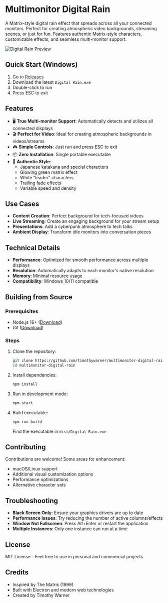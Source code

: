 # Multimonitor Digital Rain

A Matrix-style digital rain effect that spreads across all your connected monitors. Perfect for creating atmospheric video backgrounds, streaming scenes, or just for fun. Features authentic Matrix-style characters, customizable effects, and seamless multi-monitor support.

![Digital Rain Preview](docs/preview.gif)

## Quick Start (Windows)

1. Go to [Releases](https://github.com/timothywarner/multimonitor-digital-rain/releases)
2. Download the latest `Digital Rain.exe`
3. Double-click to run
4. Press ESC to exit

## Features

- 🖥️ **True Multi-monitor Support**: Automatically detects and utilizes all connected displays
- 🎬 **Perfect for Video**: Ideal for creating atmospheric backgrounds in videos/streams
- 🎮 **Simple Controls**: Just run and press ESC to exit
- 📦 **Zero Installation**: Single portable executable
- 🎨 **Authentic Style**: 
  - Japanese katakana and special characters
  - Glowing green matrix effect
  - White "leader" characters
  - Trailing fade effects
  - Variable speed and density

## Use Cases

- **Content Creation**: Perfect background for tech-focused videos
- **Live Streaming**: Create an engaging background for your stream setup
- **Presentations**: Add a cyberpunk atmosphere to tech talks
- **Ambient Display**: Transform idle monitors into conversation pieces

## Technical Details

- **Performance**: Optimized for smooth performance across multiple displays
- **Resolution**: Automatically adapts to each monitor's native resolution
- **Memory**: Minimal resource usage
- **Compatibility**: Windows 10/11 compatible

## Building from Source

### Prerequisites
- Node.js 16+ ([Download](https://nodejs.org/))
- Git ([Download](https://git-scm.com/))

### Steps
1. Clone the repository:
   ```bash
   git clone https://github.com/timothywarner/multimonitor-digital-rain.git
   cd multimonitor-digital-rain
   ```

2. Install dependencies:
   ```bash
   npm install
   ```

3. Run in development mode:
   ```bash
   npm start
   ```

4. Build executable:
   ```bash
   npm run build
   ```
   Find the executable in `dist/Digital Rain.exe`

## Contributing

Contributions are welcome! Some areas for enhancement:
- macOS/Linux support
- Additional visual customization options
- Performance optimizations
- Alternative character sets

## Troubleshooting

- **Black Screen Only**: Ensure your graphics drivers are up to date
- **Performance Issues**: Try reducing the number of active columns/effects
- **Window Not Fullscreen**: Press Alt+Enter or restart the application
- **Multiple Instances**: Only one instance can run at a time

## License

MIT License - Feel free to use in personal and commercial projects.

## Credits

- Inspired by The Matrix (1999)
- Built with Electron and modern web technologies
- Created by Timothy Warner 